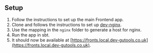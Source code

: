 Setup
-----

1. Follow the instructions to set up the main Frontend app.
2. Clone and follows the instructions to set up
   [dev-nginx](https://github.com/guardian/dev-nginx).
3. Use the mapping in the ```nginx``` folder to generate a host for
   nginx.
4. Run the app in sbt.
5. It should now be available at [https://fronts.local.dev-gutools.co.uk](https://fronts.local.dev-gutools.co.uk).
